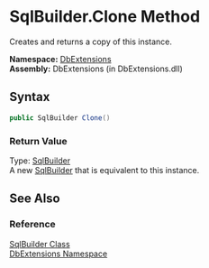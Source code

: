SqlBuilder.Clone Method
=======================
Creates and returns a copy of this instance.

**Namespace:** [DbExtensions][1]  
**Assembly:** DbExtensions (in DbExtensions.dll)

Syntax
------

```csharp
public SqlBuilder Clone()
```

### Return Value
Type: [SqlBuilder][2]  
A new [SqlBuilder][2] that is equivalent to this instance.

See Also
--------

### Reference
[SqlBuilder Class][2]  
[DbExtensions Namespace][1]  

[1]: ../README.md
[2]: README.md
